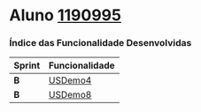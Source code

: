 **Aluno [1190995](./)** 
===============================


### Índice das Funcionalidade Desenvolvidas ###


| Sprint | Funcionalidade     |
| ------ | ------------------ |
| **B**  | [USDemo4](USDemo4) |
| **B**  | [USDemo8](USDemo8) |
